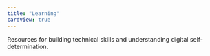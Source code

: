 ```yaml
---
title: "Learning"
cardView: true
---
```


Resources for building technical skills and understanding digital self-determination.